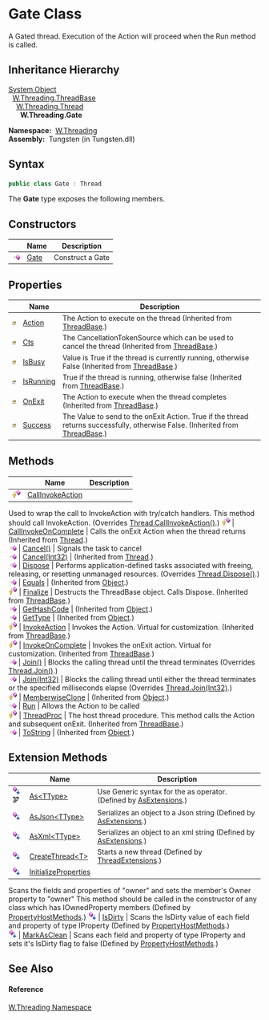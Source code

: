 Gate Class
==========
  
A Gated thread. Execution of the Action will proceed when the Run method is called.



Inheritance Hierarchy
---------------------
[System.Object][1]  
  [W.Threading.ThreadBase][2]  
    [W.Threading.Thread][3]  
      **W.Threading.Gate**  

  **Namespace:**  [W.Threading][4]  
  **Assembly:**  Tungsten (in Tungsten.dll)

Syntax
------

```csharp
public class Gate : Thread
```

The **Gate** type exposes the following members.


Constructors
------------

                 | Name      | Description      
---------------- | --------- | ---------------- 
![Public method] | [Gate][5] | Construct a Gate 


Properties
----------

                      | Name           | Description                                                                                                                         
--------------------- | -------------- | ----------------------------------------------------------------------------------------------------------------------------------- 
![Protected property] | [Action][6]    | The Action to execute on the thread (Inherited from [ThreadBase][2].)                                                               
![Protected property] | [Cts][7]       | The CancellationTokenSource which can be used to cancel the thread (Inherited from [ThreadBase][2].)                                
![Protected property] | [IsBusy][8]    | Value is True if the thread is currently running, otherwise False (Inherited from [ThreadBase][2].)                                 
![Public property]    | [IsRunning][9] | True if the thread is running, otherwise false (Inherited from [ThreadBase][2].)                                                    
![Protected property] | [OnExit][10]   | The Action to execute when the thread completes (Inherited from [ThreadBase][2].)                                                   
![Protected property] | [Success][11]  | The Value to send to the onExit Action. True if the thread returns successfully, otherwise False. (Inherited from [ThreadBase][2].) 


Methods
-------

                    | Name                       | Description                                                                                                                                       
------------------- | -------------------------- | ------------------------------------------------------------------------------------------------------------------------------------------------- 
![Protected method] | [CallInvokeAction][12]     | 
Used to wrap the call to InvokeAction with try/catch handlers. This method should call InvokeAction.
 (Overrides [Thread.CallInvokeAction()][13].) 
![Protected method] | [CallInvokeOnComplete][14] | Calls the onExit Action when the thread returns (Inherited from [Thread][3].)                                                                     
![Public method]    | [Cancel()][15]             | Signals the task to cancel                                                                                                                        
![Public method]    | [Cancel(Int32)][16]        | (Inherited from [Thread][3].)                                                                                                                     
![Public method]    | [Dispose][17]              | Performs application-defined tasks associated with freeing, releasing, or resetting unmanaged resources. (Overrides [Thread.Dispose()][18].)      
![Public method]    | [Equals][19]               | (Inherited from [Object][1].)                                                                                                                     
![Protected method] | [Finalize][20]             | Destructs the ThreadBase object. Calls Dispose. (Inherited from [ThreadBase][2].)                                                                 
![Public method]    | [GetHashCode][21]          | (Inherited from [Object][1].)                                                                                                                     
![Public method]    | [GetType][22]              | (Inherited from [Object][1].)                                                                                                                     
![Protected method] | [InvokeAction][23]         | Invokes the Action. Virtual for customization. (Inherited from [ThreadBase][2].)                                                                  
![Protected method] | [InvokeOnComplete][24]     | Invokes the onExit action. Virtual for customization. (Inherited from [ThreadBase][2].)                                                           
![Public method]    | [Join()][25]               | Blocks the calling thread until the thread terminates (Overrides [Thread.Join()][26].)                                                            
![Public method]    | [Join(Int32)][27]          | Blocks the calling thread until either the thread terminates or the specified milliseconds elapse (Overrides [Thread.Join(Int32)][28].)           
![Protected method] | [MemberwiseClone][29]      | (Inherited from [Object][1].)                                                                                                                     
![Public method]    | [Run][30]                  | Allows the Action to be called                                                                                                                    
![Protected method] | [ThreadProc][31]           | The host thread procedure. This method calls the Action and subsequent onExit. (Inherited from [ThreadBase][2].)                                  
![Public method]    | [ToString][32]             | (Inherited from [Object][1].)                                                                                                                     


Extension Methods
-----------------

                                          | Name                       | Description                                                                                                                                                                                                                      
----------------------------------------- | -------------------------- | -------------------------------------------------------------------------------------------------------------------------------------------------------------------------------------------------------------------------------- 
![Public Extension Method]![Code example] | [As&lt;TType>][33]         | Use Generic syntax for the as operator. (Defined by [AsExtensions][34].)                                                                                                                                                         
![Public Extension Method]                | [AsJson&lt;TType>][35]     | Serializes an object to a Json string (Defined by [AsExtensions][34].)                                                                                                                                                           
![Public Extension Method]                | [AsXml&lt;TType>][36]      | Serializes an object to an xml string (Defined by [AsExtensions][34].)                                                                                                                                                           
![Public Extension Method]                | [CreateThread&lt;T>][37]   | Starts a new thread (Defined by [ThreadExtensions][38].)                                                                                                                                                                         
![Public Extension Method]                | [InitializeProperties][39] | 
Scans the fields and properties of "owner" and sets the member's Owner property to "owner" This method should be called in the constructor of any class which has IOwnedProperty members
 (Defined by [PropertyHostMethods][40].) 
![Public Extension Method]                | [IsDirty][41]              | 
Scans the IsDirty value of each field and property of type IProperty
 (Defined by [PropertyHostMethods][40].)                                                                                                                 
![Public Extension Method]                | [MarkAsClean][42]          | 
Scans each field and property of type IProperty and sets it's IsDirty flag to false
 (Defined by [PropertyHostMethods][40].)                                                                                                  


See Also
--------

#### Reference
[W.Threading Namespace][4]  

[1]: http://msdn.microsoft.com/en-us/library/e5kfa45b
[2]: ../ThreadBase/README.md
[3]: ../Thread/README.md
[4]: ../README.md
[5]: _ctor.md
[6]: ../ThreadBase/Action.md
[7]: ../ThreadBase/Cts.md
[8]: ../ThreadBase/IsBusy.md
[9]: ../ThreadBase/IsRunning.md
[10]: ../ThreadBase/OnExit.md
[11]: ../ThreadBase/Success.md
[12]: CallInvokeAction.md
[13]: ../Thread/CallInvokeAction.md
[14]: ../Thread/CallInvokeOnComplete.md
[15]: Cancel.md
[16]: ../Thread/Cancel_1.md
[17]: Dispose.md
[18]: ../Thread/Dispose.md
[19]: http://msdn.microsoft.com/en-us/library/bsc2ak47
[20]: ../ThreadBase/Finalize.md
[21]: http://msdn.microsoft.com/en-us/library/zdee4b3y
[22]: http://msdn.microsoft.com/en-us/library/dfwy45w9
[23]: ../ThreadBase/InvokeAction.md
[24]: ../ThreadBase/InvokeOnComplete.md
[25]: Join.md
[26]: ../Thread/Join.md
[27]: Join_1.md
[28]: ../Thread/Join_1.md
[29]: http://msdn.microsoft.com/en-us/library/57ctke0a
[30]: Run.md
[31]: ../ThreadBase/ThreadProc.md
[32]: http://msdn.microsoft.com/en-us/library/7bxwbwt2
[33]: ../../W/AsExtensions/As__1.md
[34]: ../../W/AsExtensions/README.md
[35]: ../../W/AsExtensions/AsJson__1.md
[36]: ../../W/AsExtensions/AsXml__1.md
[37]: ../ThreadExtensions/CreateThread__1.md
[38]: ../ThreadExtensions/README.md
[39]: ../../W/PropertyHostMethods/InitializeProperties.md
[40]: ../../W/PropertyHostMethods/README.md
[41]: ../../W/PropertyHostMethods/IsDirty.md
[42]: ../../W/PropertyHostMethods/MarkAsClean.md
[Public method]: ../../_icons/pubmethod.gif "Public method"
[Protected property]: ../../_icons/protproperty.gif "Protected property"
[Public property]: ../../_icons/pubproperty.gif "Public property"
[Protected method]: ../../_icons/protmethod.gif "Protected method"
[Public Extension Method]: ../../_icons/pubextension.gif "Public Extension Method"
[Code example]: ../../_icons/CodeExample.png "Code example"
